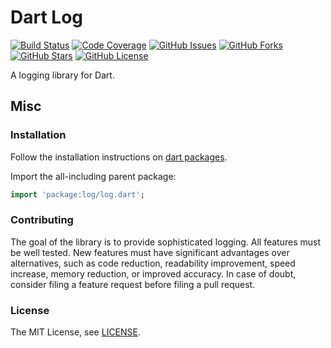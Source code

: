 # Dart Log

[![Build Status](https://github.com/renggli/dart-log/actions/workflows/dart.yml/badge.svg?branch=main)](https://github.com/renggli/dart-log/actions/workflows/dart.yml)
[![Code Coverage](https://codecov.io/gh/renggli/dart-log/branch/main/graph/badge.svg?token=b0fvRMeMBR)](https://codecov.io/gh/renggli/dart-log)
[![GitHub Issues](https://img.shields.io/github/issues/renggli/dart-log.svg)](https://github.com/renggli/dart-log/issues)
[![GitHub Forks](https://img.shields.io/github/forks/renggli/dart-log.svg)](https://github.com/renggli/dart-log/network)
[![GitHub Stars](https://img.shields.io/github/stars/renggli/dart-log.svg)](https://github.com/renggli/dart-log/stargazers)
[![GitHub License](https://img.shields.io/badge/license-MIT-blue.svg)](https://raw.githubusercontent.com/renggli/dart-log/main/LICENSE)

A logging library for Dart.

## Misc

### Installation

Follow the installation instructions
on [dart packages](https://pub.dev/packages/log/install).

Import the all-including parent package:

```dart
import 'package:log/log.dart';
```

### Contributing

The goal of the library is to provide sophisticated logging. All features must
be well tested. New features must have significant advantages over alternatives,
such as code reduction, readability improvement, speed increase, memory
reduction, or improved accuracy. In case of doubt, consider filing a feature
request before filing a pull request.

### License

The MIT License,
see [LICENSE](https://github.com/renggli/dart-log/raw/main/LICENSE).
